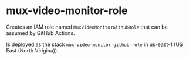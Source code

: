 # mux-video-monitor-role

Creates an IAM role named `MuxVideoMonitorGithubRole` that can be assumed by GitHub Actions.

Is deployed as the stack `mux-video-monitor-github-role` in us-east-1 (US East (North Virigina)).
